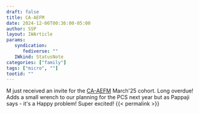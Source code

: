 ```yaml
---
draft: false
title: CA-AEFM
date: 2024-12-06T00:36:00-05:00
author: SSP
layout: IWArticle
params:
   syndication:
      fediverse: ""
   IWkind: StatusNote
categories: ["family"]
tags: ["micro", ""] 
tootid: ""
---
```

M just received an invite for the [CA-AEFM](https://www.state.gov/global-community-liaison-office/overseas-family-member-employment/family-member-employment-within-a-u-s-embassy-or-consulate/consular-affairs-appointment-eligible-family-member-program/) March'25 cohort. Long overdue! Adds a small wrench to our planning for the PCS next year but as Pappaji says - it's a Happy problem! Super excited! {{< permalink >}}